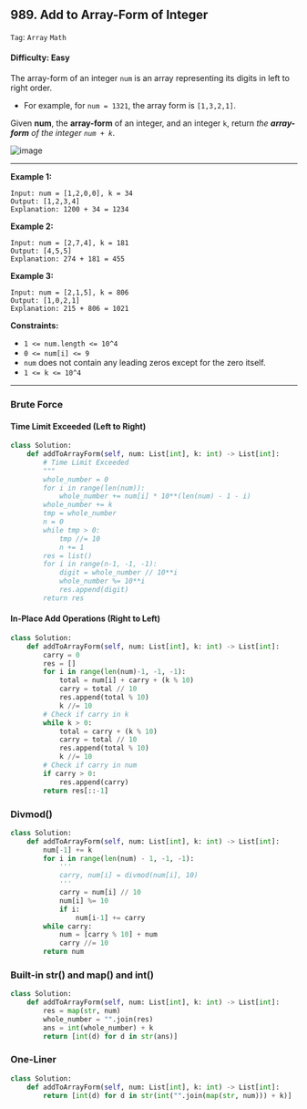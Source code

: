 ## 989. Add to Array-Form of Integer

```Tag```: ```Array``` ```Math```

#### Difficulty: Easy

The array-form of an integer ```num``` is an array representing its digits in left to right order.

- For example, for ```num = 1321```, the array form is ```[1,3,2,1]```.

Given __num__, the __array-form__ of an integer, and an integer ```k```, return _the __array-form__ of the integer ```num + k```_.

![image](https://user-images.githubusercontent.com/35042430/218947957-3ca29c5b-7f93-45bc-8652-8e1880a9e204.png)

---

__Example 1:__
```
Input: num = [1,2,0,0], k = 34
Output: [1,2,3,4]
Explanation: 1200 + 34 = 1234
```

__Example 2:__
```
Input: num = [2,7,4], k = 181
Output: [4,5,5]
Explanation: 274 + 181 = 455
```

__Example 3:__
```
Input: num = [2,1,5], k = 806
Output: [1,0,2,1]
Explanation: 215 + 806 = 1021
```

__Constraints:__

- ```1 <= num.length <= 10^4```
- ```0 <= num[i] <= 9```
- ```num``` does not contain any leading zeros except for the zero itself.
- ```1 <= k <= 10^4```

---

### Brute Force

#### Time Limit Exceeded (Left to Right)

```Python
class Solution:
    def addToArrayForm(self, num: List[int], k: int) -> List[int]:
        # Time Limit Exceeded
        """
        whole_number = 0
        for i in range(len(num)):
            whole_number += num[i] * 10**(len(num) - 1 - i)
        whole_number += k
        tmp = whole_number
        n = 0
        while tmp > 0:
            tmp //= 10
            n += 1
        res = list()
        for i in range(n-1, -1, -1):
            digit = whole_number // 10**i
            whole_number %= 10**i
            res.append(digit)
        return res
```

#### In-Place Add Operations (Right to Left)

```Python
class Solution:
    def addToArrayForm(self, num: List[int], k: int) -> List[int]:
        carry = 0
        res = []
        for i in range(len(num)-1, -1, -1):
            total = num[i] + carry + (k % 10)
            carry = total // 10
            res.append(total % 10)
            k //= 10
        # Check if carry in k
        while k > 0:
            total = carry + (k % 10)
            carry = total // 10
            res.append(total % 10)
            k //= 10
        # Check if carry in num
        if carry > 0:
            res.append(carry)
        return res[::-1]
```

### Divmod()

```Python
class Solution:
    def addToArrayForm(self, num: List[int], k: int) -> List[int]:
        num[-1] += k
        for i in range(len(num) - 1, -1, -1):
            '''
            carry, num[i] = divmod(num[i], 10)
            '''
            carry = num[i] // 10
            num[i] %= 10
            if i: 
                num[i-1] += carry        
        while carry:
            num = [carry % 10] + num
            carry //= 10
        return num
```

### Built-in str() and map() and int()

```Python
class Solution:
    def addToArrayForm(self, num: List[int], k: int) -> List[int]:
        res = map(str, num)
        whole_number = "".join(res)
        ans = int(whole_number) + k
        return [int(d) for d in str(ans)]
```

### One-Liner

```Python
class Solution:
    def addToArrayForm(self, num: List[int], k: int) -> List[int]:
        return [int(d) for d in str(int("".join(map(str, num))) + k)]
```
